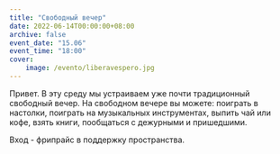 ```yaml
---
title: "Свободный вечер"
date: 2022-06-14T00:00:00+08:00
archive: false
event_date: "15.06"
event_time: "18:00"
cover: 
    image: /evento/liberavespero.jpg
---
```

Привет. В эту среду мы устраиваем уже почти традиционный свободный вечер. На свободном вечере вы можете: поиграть в настолки, поиграть на музыкальных инструментах, выпить чай или кофе, взять книги, пообщаться с дежурными и пришедшими.

Вход - фрипрайс в поддержку пространства.